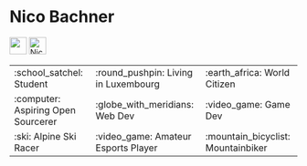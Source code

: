 # Nico Bachner

<a href="https://nicob.dev"><img src="https://uxwing.com/wp-content/themes/uxwing/download/10-brands-and-social-media/browser-safari.png" width="30" height="30"></a> <a href="https://dev.to/nicobachner"><img src="https://d2fltix0v2e0sb.cloudfront.net/dev-badge.svg" alt="Nico Bachner's DEV Profile" height="30" width="30"></a>

<table>
<tr>
    <td>:school_satchel: Student</td>
    <td>:round_pushpin: Living in Luxembourg</td>
    <td>:earth_africa: World Citizen</td>
</tr>
<tr>
    <td>:computer: Aspiring Open Sourcerer</td>
    <td>:globe_with_meridians: Web Dev</td>
    <td>:video_game: Game Dev</td>
</tr>
<tr>
    <td>:ski: Alpine Ski Racer</td>
    <td>:video_game: Amateur Esports Player</td>
    <td>:mountain_bicyclist: Mountainbiker</td>
</tr>
</table>

